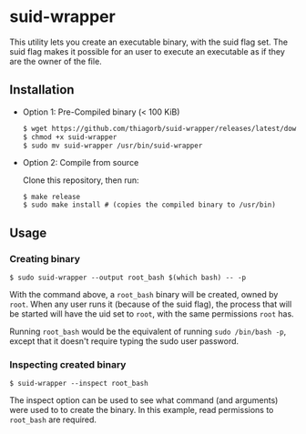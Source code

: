# suid-wrapper

This utility lets you create an executable binary, with the suid flag set.
The suid flag makes it possible for an user to execute an executable as
if they are the owner of the file.

## Installation

- Option 1: Pre-Compiled binary (< 100 KiB)

    ```bash
    $ wget https://github.com/thiagorb/suid-wrapper/releases/latest/download/suid-wrapper -O suid-wrapper
    $ chmod +x suid-wrapper
    $ sudo mv suid-wrapper /usr/bin/suid-wrapper
    ```

- Option 2: Compile from source

    Clone this repository, then run:
    ```
    $ make release
    $ sudo make install # (copies the compiled binary to /usr/bin)
    ```

## Usage

### Creating binary

    $ sudo suid-wrapper --output root_bash $(which bash) -- -p

  With the command above, a `root_bash` binary will be created, owned by `root`. When any user runs it (because of the suid flag), the process that will be started will have the uid set to `root`, with the same permissions `root` has.

  Running `root_bash` would be the equivalent of running `sudo /bin/bash -p`, except that it doesn't require typing the sudo user password.

### Inspecting created binary

    $ suid-wrapper --inspect root_bash

The inspect option can be used to see what command (and arguments) were used to to create the binary. In this example, read permissions to `root_bash` are required.
